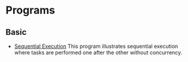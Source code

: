 # Programs
## Basic
- <a href="Basic/Sequential Execution.py">Sequential Execution</a>
This program illustrates sequential execution where tasks are performed one after the other without concurrency.

